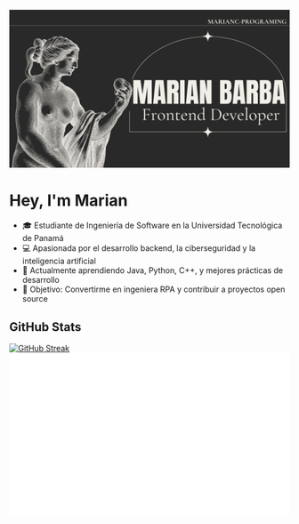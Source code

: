 ![Git](https://github.com/MarianC-programing/MarianC-programing/raw/main/Git.jpg)

# Hey, I'm Marian

- 🎓 Estudiante de Ingeniería de Software en la Universidad Tecnológica de Panamá  
- 💻 Apasionada por el desarrollo backend, la ciberseguridad y la inteligencia artificial  
- 🌱 Actualmente aprendiendo Java, Python, C++, y mejores prácticas de desarrollo  
- 🎯 Objetivo: Convertirme en ingeniera RPA y contribuir a proyectos open source

## GitHub Stats
[![GitHub Streak](https://streak-stats.demolab.com?user=MarianC-programing&theme=modern-lilac)](https://git.io/streak-stats)
<img src="https://github.com/jstrieb/github-stats/blob/master/generated/languages.svg#gh-dark-mode-only" />


